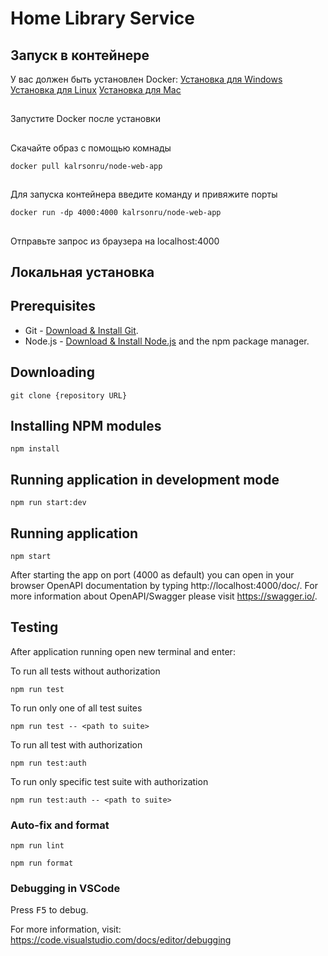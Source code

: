 # Home Library Service

## Запуск в контейнере 
У вас должен быть установлен Docker:
[Установка для Windows](https://docs.docker.com/desktop/install/windows-install/)
[Установка для Linux](https://docs.docker.com/desktop/install/linux-install/)
[Установка для Mac](https://docs.docker.com/desktop/install/mac-install/)

## 
Запустите Docker после установки

## 
Скачайте образ с помощью комнады
```
docker pull kalrsonru/node-web-app
```

## 
Для запуска контейнера введите команду и привяжите порты
```
docker run -dp 4000:4000 kalrsonru/node-web-app
```

##
Отправьте запрос из браузера на localhost:4000 


## Локальная установка

## Prerequisites

- Git - [Download & Install Git](https://git-scm.com/downloads).
- Node.js - [Download & Install Node.js](https://nodejs.org/en/download/) and the npm package manager.

## Downloading

```
git clone {repository URL}
```

## Installing NPM modules

```
npm install
```

## Running application in development mode

```
npm run start:dev
```

## Running application

```
npm start
```

After starting the app on port (4000 as default) you can open
in your browser OpenAPI documentation by typing http://localhost:4000/doc/.
For more information about OpenAPI/Swagger please visit https://swagger.io/.

## Testing

After application running open new terminal and enter:

To run all tests without authorization

```
npm run test
```

To run only one of all test suites

```
npm run test -- <path to suite>
```

To run all test with authorization

```
npm run test:auth
```

To run only specific test suite with authorization

```
npm run test:auth -- <path to suite>
```

### Auto-fix and format

```
npm run lint
```

```
npm run format
```

### Debugging in VSCode

Press <kbd>F5</kbd> to debug.

For more information, visit: https://code.visualstudio.com/docs/editor/debugging
